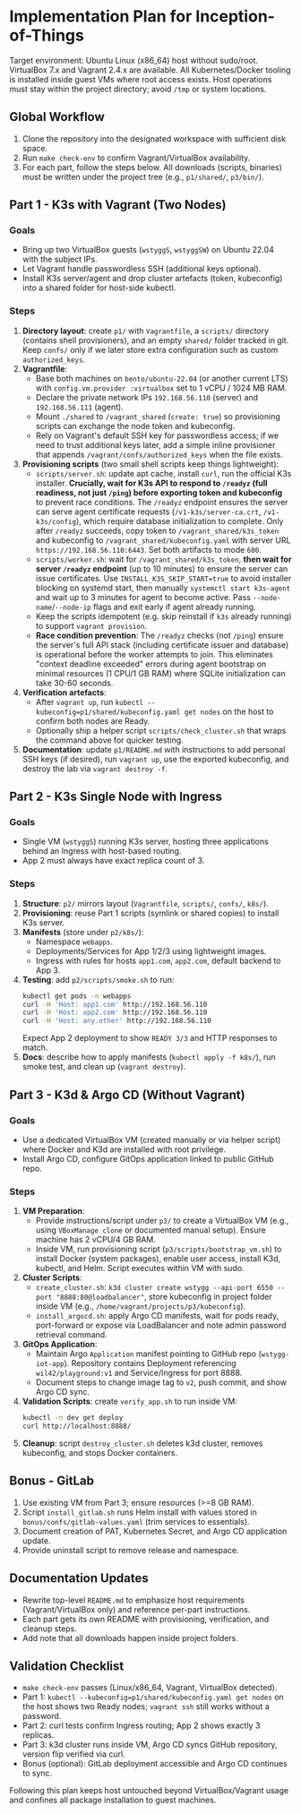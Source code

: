 # Implementation Plan for Inception-of-Things

Target environment: Ubuntu Linux (x86_64) host without sudo/root. VirtualBox 7.x and Vagrant 2.4.x are available. All Kubernetes/Docker tooling is installed inside guest VMs where root access exists. Host operations must stay within the project directory; avoid `/tmp` or system locations.

## Global Workflow
1. Clone the repository into the designated workspace with sufficient disk space.
2. Run `make check-env` to confirm Vagrant/VirtualBox availability.
3. For each part, follow the steps below. All downloads (scripts, binaries) must be written under the project tree (e.g., `p1/shared/`, `p3/bin/`).

## Part 1 - K3s with Vagrant (Two Nodes)

### Goals
- Bring up two VirtualBox guests (`wstyggS`, `wstyggSW`) on Ubuntu 22.04 with the subject IPs.
- Let Vagrant handle passwordless SSH (additional keys optional).
- Install K3s server/agent and drop cluster artefacts (token, kubeconfig) into a shared folder for host-side kubectl.

### Steps
1. **Directory layout**: create `p1/` with `Vagrantfile`, a `scripts/` directory (contains shell provisioners), and an empty `shared/` folder tracked in git. Keep `confs/` only if we later store extra configuration such as custom `authorized_keys`.
2. **Vagrantfile**:
   - Base both machines on `bento/ubuntu-22.04` (or another current LTS) with `config.vm.provider :virtualbox` set to 1 vCPU / 1024 MB RAM.
   - Declare the private network IPs `192.168.56.110` (server) and `192.168.56.111` (agent).
   - Mount `./shared` to `/vagrant_shared` (`create: true`) so provisioning scripts can exchange the node token and kubeconfig.
   - Rely on Vagrant's default SSH key for passwordless access; if we need to trust additional keys later, add a simple inline provisioner that appends `/vagrant/confs/authorized_keys` when the file exists.
3. **Provisioning scripts** (two small shell scripts keep things lightweight):
   - `scripts/server.sh`: update apt cache, install `curl`, run the official K3s installer. **Crucially, wait for K3s API to respond to `/readyz` (full readiness, not just `/ping`) before exporting token and kubeconfig** to prevent race conditions. The `/readyz` endpoint ensures the server can serve agent certificate requests (`/v1-k3s/server-ca.crt`, `/v1-k3s/config`), which require database initialization to complete. Only after `/readyz` succeeds, copy token to `/vagrant_shared/k3s_token` and kubeconfig to `/vagrant_shared/kubeconfig.yaml` with server URL `https://192.168.56.110:6443`. Set both artifacts to mode `600`.
   - `scripts/worker.sh`: wait for `/vagrant_shared/k3s_token`, **then wait for server `/readyz` endpoint** (up to 10 minutes) to ensure the server can issue certificates. Use `INSTALL_K3S_SKIP_START=true` to avoid installer blocking on systemd start, then manually `systemctl start k3s-agent` and wait up to 3 minutes for agent to become active. Pass `--node-name`/`--node-ip` flags and exit early if agent already running.
   - Keep the scripts idempotent (e.g. skip reinstall if `k3s` already running) to support `vagrant provision`.
   - **Race condition prevention**: The `/readyz` checks (not `/ping`) ensure the server's full API stack (including certificate issuer and database) is operational before the worker attempts to join. This eliminates "context deadline exceeded" errors during agent bootstrap on minimal resources (1 CPU/1 GB RAM) where SQLite initialization can take 30-60 seconds.
4. **Verification artefacts**:
   - After `vagrant up`, run `kubectl --kubeconfig=p1/shared/kubeconfig.yaml get nodes` on the host to confirm both nodes are Ready.
   - Optionally ship a helper script `scripts/check_cluster.sh` that wraps the command above for quicker testing.
5. **Documentation**: update `p1/README.md` with instructions to add personal SSH keys (if desired), run `vagrant up`, use the exported kubeconfig, and destroy the lab via `vagrant destroy -f`.

## Part 2 - K3s Single Node with Ingress

### Goals
- Single VM (`wstyggS`) running K3s server, hosting three applications behind an Ingress with host-based routing.
- App 2 must always have exact replica count of 3.

### Steps
1. **Structure**: `p2/` mirrors layout (`Vagrantfile`, `scripts/`, `confs/`, `k8s/`).
2. **Provisioning**: reuse Part 1 scripts (symlink or shared copies) to install K3s server.
3. **Manifests** (store under `p2/k8s/`):
   - Namespace `webapps`.
   - Deployments/Services for App 1/2/3 using lightweight images.
   - Ingress with rules for hosts `app1.com`, `app2.com`, default backend to App 3.
4. **Testing**: add `p2/scripts/smoke.sh` to run:
   ```sh
   kubectl get pods -n webapps
   curl -H 'Host: app1.com' http://192.168.56.110
   curl -H 'Host: app2.com' http://192.168.56.110
   curl -H 'Host: any.other' http://192.168.56.110
   ```
   Expect App 2 deployment to show `READY 3/3` and HTTP responses to match.
5. **Docs**: describe how to apply manifests (`kubectl apply -f k8s/`), run smoke test, and clean up (`vagrant destroy`).

## Part 3 - K3d & Argo CD (Without Vagrant)

### Goals
- Use a dedicated VirtualBox VM (created manually or via helper script) where Docker and K3d are installed with root privilege.
- Install Argo CD, configure GitOps application linked to public GitHub repo.

### Steps
1. **VM Preparation**:
   - Provide instructions/script under `p3/` to create a VirtualBox VM (e.g., using `VBoxManage clone` or documented manual setup). Ensure machine has 2 vCPU/4 GB RAM.
   - Inside VM, run provisioning script (`p3/scripts/bootstrap_vm.sh`) to install Docker (system packages), enable user access, install K3d, kubectl, and Helm. Script executes within VM with sudo.
2. **Cluster Scripts**:
   - `create_cluster.sh`: `k3d cluster create wstygg --api-port 6550 --port "8888:80@loadbalancer"`, store kubeconfig in project folder inside VM (e.g., `/home/vagrant/projects/p3/kubeconfig`).
   - `install_argocd.sh`: apply Argo CD manifests, wait for pods ready, port-forward or expose via LoadBalancer and note admin password retrieval command.
3. **GitOps Application**:
   - Maintain Argo `Application` manifest pointing to GitHub repo (`wstygg-iot-app`). Repository contains Deployment referencing `wil42/playground:v1` and Service/Ingress for port 8888.
   - Document steps to change image tag to `v2`, push commit, and show Argo CD sync.
4. **Validation Scripts**: create `verify_app.sh` to run inside VM:
   ```sh
   kubectl -n dev get deploy
   curl http://localhost:8888/
   ```
5. **Cleanup**: script `destroy_cluster.sh` deletes k3d cluster, removes kubeconfig, and stops Docker containers.

## Bonus - GitLab

1. Use existing VM from Part 3; ensure resources (>=8 GB RAM).
2. Script `install_gitlab.sh` runs Helm install with values stored in `bonus/confs/gitlab-values.yaml` (trim services to essentials).
3. Document creation of PAT, Kubernetes Secret, and Argo CD application update.
4. Provide uninstall script to remove release and namespace.

## Documentation Updates
- Rewrite top-level `README.md` to emphasize host requirements (Vagrant/VirtualBox only) and reference per-part instructions.
- Each part gets its own README with provisioning, verification, and cleanup steps.
- Add note that all downloads happen inside project folders.

## Validation Checklist
- `make check-env` passes (Linux/x86_64, Vagrant, VirtualBox detected).
- Part 1: `kubectl --kubeconfig=p1/shared/kubeconfig.yaml get nodes` on the host shows two Ready nodes; `vagrant ssh` still works without a password.
- Part 2: curl tests confirm Ingress routing; App 2 shows exactly 3 replicas.
- Part 3: k3d cluster runs inside VM, Argo CD syncs GitHub repository, version flip verified via curl.
- Bonus (optional): GitLab deployment accessible and Argo CD continues to sync.

Following this plan keeps host untouched beyond VirtualBox/Vagrant usage and confines all package installation to guest machines.
